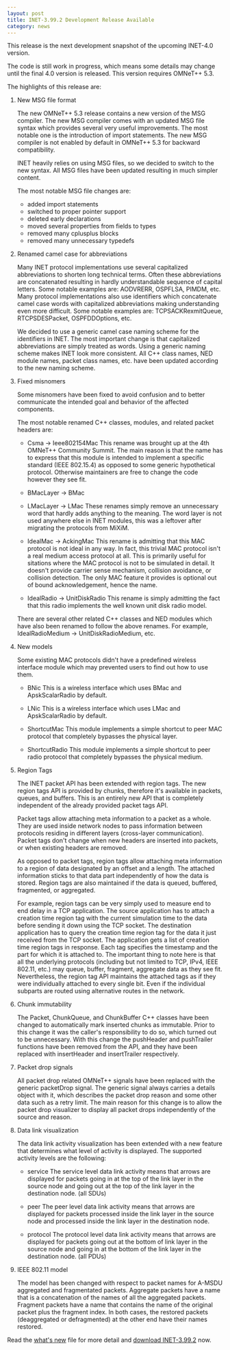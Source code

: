```yaml
---
layout: post
title: INET-3.99.2 Development Release Available
category: news
---
```


This release is the next development snapshot of the upcoming INET-4.0 version.

The code is still work in progress, which means some details may change until the
final 4.0 version is released. This version requires OMNeT++ 5.3.

The highlights of this release are:

1. New MSG file format

   The new OMNeT++ 5.3 release contains a new version of the MSG compiler. The
   new MSG compiler comes with an updated MSG file syntax which provides several
   very useful improvements. The most notable one is the introduction of import
   statements. The new MSG compiler is not enabled by default in OMNeT++ 5.3 for
   backward compatibility.

   INET heavily relies on using MSG files, so we decided to switch to the new
   syntax. All MSG files have been updated resulting in much simpler content.

   The most notable MSG file changes are:

    - added import statements
    - switched to proper pointer support
    - deleted early declarations
    - moved several properties from fields to types
    - removed many cplusplus blocks
    - removed many unnecessary typedefs

2. Renamed camel case for abbreviations

   Many INET protocol implementations use several capitalized abbreviations to
   shorten long technical terms. Often these abbreviations are concatenated
   resulting in hardly understandable sequence of capital letters. Some notable
   examples are: AODVRERR, OSPFLSA, PIMDM, etc. Many protocol implementations
   also use identifiers which concatenate camel case words with capitalized
   abbreviations making understanding even more difficult. Some notable examples
   are: TCPSACKRexmitQueue, RTCPSDESPacket, OSPFDDOptions, etc.

   We decided to use a generic camel case naming scheme for the identifiers in
   INET. The most important change is that capitalized abbreviations are simply
   treated as words. Using a generic naming scheme makes INET look more consistent.
   All C++ class names, NED module names, packet class names, etc. have been
   updated according to the new naming scheme.

3. Fixed misnomers

   Some misnomers have been fixed to avoid confusion and to better communicate
   the intended goal and behavior of the affected components.

   The most notable renamed C++ classes, modules, and related packet headers are:

    - Csma -> Ieee802154Mac
      This rename was brought up at the 4th OMNeT++ Community Summit. The main
      reason is that the name has to express that this module is intended to
      implement a specific standard (IEEE 802.15.4) as opposed to some generic
      hypothetical protocol. Otherwise maintainers are free to change the code
      however they see fit.

    - BMacLayer -> BMac
    - LMacLayer -> LMac
      These renames simply remove an unnecessary word that hardly adds anything
      to the meaning. The word layer is not used anywhere else in INET modules,
      this was a leftover after migrating the protocols from MiXiM.

    - IdealMac -> AckingMac
      This rename is admitting that this MAC protocol is not ideal in any way.
      In fact, this trivial MAC protocol isn't a real medium access protocol at
      all. This is primarily useful for sitations where the MAC protocol is not
      to be simulated in detail. It doesn't provide carrier sense mechanism,
      collision avoidance, or collision detection. The only MAC feature it provides
      is optional out of bound acknowledgement, hence the name.

    - IdealRadio -> UnitDiskRadio
      This rename is simply admitting the fact that this radio implements the
      well known unit disk radio model.

   There are several other related C++ classes and NED modules which have also
   been renamed to follow the above renames. For example, IdealRadioMedium ->
   UnitDiskRadioMedium, etc.

4. New models

   Some existing MAC protocols didn't have a predefined wireless interface module
   which may prevented users to find out how to use them.

   - BNic
     This is a wireless interface which uses BMac and ApskScalarRadio by default.

   - LNic
     This is a wireless interface which uses LMac and ApskScalarRadio by default.

   - ShortcutMac
     This module implements a simple shortcut to peer MAC protocol that completely
     bypasses the physical layer.

   - ShortcutRadio
     This module implements a simple shortcut to peer radio protocol that completely
     bypasses the physical medium.

5. Region Tags

   The INET packet API has been extended with region tags. The new region tags
   API is provided by chunks, therefore it's available in packets, queues, and
   buffers. This is an entirely new API that is completely independent of the
   already provided packet tags API.

   Packet tags allow attaching meta information to a packet as a whole. They are
   used inside network nodes to pass information between protocols residing in
   different layers (cross-layer communication). Packet tags don't change when
   new headers are inserted into packets, or when existing headers are removed.

   As opposed to packet tags, region tags allow attaching meta information to a
   region of data designated by an offset and a length. The attached information
   sticks to that data part independently of how the data is stored. Region tags
   are also maintained if the data is queued, buffered, fragmented, or aggregated.

   For example, region tags can be very simply used to measure end to end delay
   in a TCP application. The source application has to attach a creation time
   region tag with the current simulation time to the data before sending it down
   using the TCP socket. The destination application has to query the creation time
   region tag for the data it just received from the TCP socket. The application
   gets a list of creation time region tags in response. Each tag specifies the
   timestamp and the part for which it is attached to. The important thing to note
   here is that all the underlying protocols (including but not limited to TCP,
   IPv4, IEEE 802.11, etc.) may queue, buffer, fragment, aggregate data as they
   see fit. Nevertheless, the region tag API maintains the attached tags as if
   they were individually attached to every single bit. Even if the individual
   subparts are routed using alternative routes in the network.

6. Chunk immutability

   The Packet, ChunkQueue, and ChunkBuffer C++ classes have been changed to
   automatically mark inserted chunks as immutable. Prior to this change it was
   the caller's responsibility to do so, which turned out to be unnecessary.
   With this change the pushHeader and pushTrailer functions have been removed
   from the API, and they have been replaced with insertHeader and insertTrailer
   respectively.

7. Packet drop signals

   All packet drop related OMNeT++ signals have been replaced with the generic
   packetDrop signal. The generic signal always carries a details object with it,
   which describes the packet drop reason and some other data such as a retry
   limit. The main reason for this change is to allow the packet drop visualizer
   to display all packet drops independently of the source and reason.

8. Data link visualization

   The data link activity visualization has been extended with a new feature that
   determines what level of activity is displayed. The supported activity levels
   are the following:

    - service
      The service level data link activity means that arrows are displayed for
      packets going in at the top of the link layer in the source node and going
      out at the top of the link layer in the destination node. (all SDUs)

    - peer
      The peer level data link activity means that arrows are displayed for
      packets processed inside the link layer in the source node and processed
      inside the link layer in the destination node.

    - protocol
      The protocol level data link activity means that arrows are displayed for
      packets going out at the bottom of link layer in the source node and going
      in at the bottom of the link layer in the destination node. (all PDUs)

9. IEEE 802.11 model

   The model has been changed with respect to packet names for A-MSDU aggregated
   and fragmentated packets. Aggregate packets have a name that is a concatenation
   of the names of all the aggregated packets. Fragment packets have a name that
   contains the name of the original packet plus the fragment index. In both cases,
   the restored packets (deaggregated or defragmented) at the other end have their
   names restored.

Read the
[what's new](https://github.com/inet-framework/inet/blob/v3.99.2/WHATSNEW) file for more detail and
[download INET-3.99.2](https://github.com/inet-framework/inet/releases/download/v3.99.2/inet-3.99.2-src.tgz)
now.